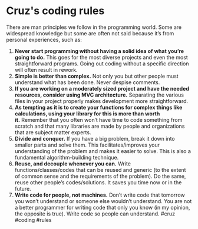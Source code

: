 # Cruz's coding rules

There are man principles we follow in the programming world. Some are widespread knowledge but some are often not said because it’s from personal experiences, such as:

1.  **Never start programming without having a solid idea of ​​what you’re going to do.** This goes for the most diverse projects and even the most straightforward programs. Going out coding without a specific direction will often result in rework.
2.  **Simple is better than complex.** Not only you but other people must understand what has been done. Never despise comments.
3.  **If you are working on a moderately sized project and have the needed resources, consider using MVC architecture.** Separating the various files in your project properly makes development more straightforward.
4.  **As tempting as it is to create your functions for complex things like calculations, using your library for this is more than worth it.** Remember that you often won’t have time to code something from scratch and that many libraries are made by people and organizations that are subject matter experts.
5.  **Divide and conquer.** If you have a big problem, break it down into smaller parts and solve them. This facilitates/improves your understanding of the problem and makes it easier to solve. This is also a fundamental algorithm-building technique.
6.  **Reuse, and decouple whenever you can.** Write functions/classes/codes that can be reused and generic (to the extent of common sense and the requirements of the problem). Do the same, reuse other people’s codes/solutions. It saves you time now or in the future.
7.  **Write code for people, not machines.** Don’t write code that tomorrow you won’t understand or someone else wouldn’t understand. You are not a better programmer for writing code that only you know (in my opinion, the opposite is true). Write code so people can understand.
#cruz #coding #rules